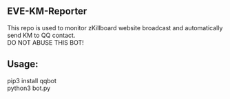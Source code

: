 ## EVE-KM-Reporter
This repo is used to monitor zKillboard website broadcast and automatically send KM to QQ contact.  
DO NOT ABUSE THIS BOT!

## Usage:
pip3 install qqbot  
python3 bot.py